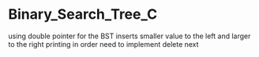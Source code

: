 # Binary_Search_Tree_C
using double pointer for the BST
inserts smaller value to the left and larger to the right
printing in order
need to implement delete next
